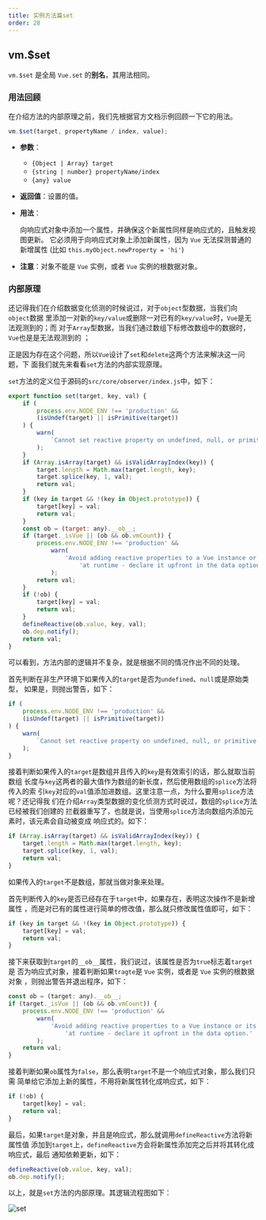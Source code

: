 ```yaml
---
title: 实例方法篇set
order: 28
---
```


## vm.\$set

`vm.$set` 是全局 `Vue.set` 的**别名**，其用法相同。

### 用法回顾

在介绍方法的内部原理之前，我们先根据官方文档示例回顾一下它的用法。

```javascript
vm.$set(target, propertyName / index, value);
```

-   **参数**：

    -   `{Object | Array} target`
    -   `{string | number} propertyName/index`
    -   `{any} value`

-   **返回值**：设置的值。

-   **用法**：

    向响应式对象中添加一个属性，并确保这个新属性同样是响应式的，且触发视图更新。
    它必须用于向响应式对象上添加新属性，因为 `Vue` 无法探测普通的新增属性 (比如
    `this.myObject.newProperty = 'hi'`)

-   **注意**：对象不能是 `Vue` 实例，或者 `Vue` 实例的根数据对象。

### 内部原理

还记得我们在介绍数据变化侦测的时候说过，对于`object`型数据，当我们向`object`数据
里添加一对新的`key/value`或删除一对已有的`key/value`时，`Vue`是无法观测到的；而
对于`Array`型数据，当我们通过数组下标修改数组中的数据时，`Vue`也是是无法观测到的
；

正是因为存在这个问题，所以`Vue`设计了`set`和`delete`这两个方法来解决这一问题，下
面我们就先来看看`set`方法的内部实现原理。

`set`方法的定义位于源码的`src/core/observer/index.js`中，如下：

```javascript
export function set(target, key, val) {
	if (
		process.env.NODE_ENV !== 'production' &&
		(isUndef(target) || isPrimitive(target))
	) {
		warn(
			`Cannot set reactive property on undefined, null, or primitive value: ${(target: any)}`
		);
	}
	if (Array.isArray(target) && isValidArrayIndex(key)) {
		target.length = Math.max(target.length, key);
		target.splice(key, 1, val);
		return val;
	}
	if (key in target && !(key in Object.prototype)) {
		target[key] = val;
		return val;
	}
	const ob = (target: any).__ob__;
	if (target._isVue || (ob && ob.vmCount)) {
		process.env.NODE_ENV !== 'production' &&
			warn(
				'Avoid adding reactive properties to a Vue instance or its root $data ' +
					'at runtime - declare it upfront in the data option.'
			);
		return val;
	}
	if (!ob) {
		target[key] = val;
		return val;
	}
	defineReactive(ob.value, key, val);
	ob.dep.notify();
	return val;
}
```

可以看到，方法内部的逻辑并不复杂，就是根据不同的情况作出不同的处理。

首先判断在非生产环境下如果传入的`target`是否为`undefined`、`null`或是原始类型，
如果是，则抛出警告，如下：

```javascript
if (
	process.env.NODE_ENV !== 'production' &&
	(isUndef(target) || isPrimitive(target))
) {
	warn(
		`Cannot set reactive property on undefined, null, or primitive value: ${(target: any)}`
	);
}
```

接着判断如果传入的`target`是数组并且传入的`key`是有效索引的话，那么就取当前数组
长度与`key`这两者的最大值作为数组的新长度，然后使用数组的`splice`方法将传入的索
引`key`对应的`val`值添加进数组。这里注意一点，为什么要用`splice`方法呢？还记得我
们在介绍`Array`类型数据的变化侦测方式时说过，数组的`splice`方法已经被我们创建的
拦截器重写了，也就是说，当使用`splice`方法向数组内添加元素时，该元素会自动被变成
响应式的。如下：

```javascript
if (Array.isArray(target) && isValidArrayIndex(key)) {
	target.length = Math.max(target.length, key);
	target.splice(key, 1, val);
	return val;
}
```

如果传入的`target`不是数组，那就当做对象来处理。

首先判断传入的`key`是否已经存在于`target`中，如果存在，表明这次操作不是新增属性
，而是对已有的属性进行简单的修改值，那么就只修改属性值即可，如下：

```javascript
if (key in target && !(key in Object.prototype)) {
	target[key] = val;
	return val;
}
```

接下来获取到`target`的`__ob__`属性，我们说过，该属性是否为`true`标志着`target`是
否为响应式对象，接着判断如果`tragte`是 `Vue` 实例，或者是 `Vue` 实例的根数据对象
，则抛出警告并退出程序，如下：

```javascript
const ob = (target: any).__ob__;
if (target._isVue || (ob && ob.vmCount)) {
	process.env.NODE_ENV !== 'production' &&
		warn(
			'Avoid adding reactive properties to a Vue instance or its root $data ' +
				'at runtime - declare it upfront in the data option.'
		);
	return val;
}
```

接着判断如果`ob`属性为`false`，那么表明`target`不是一个响应式对象，那么我们只需
简单给它添加上新的属性，不用将新属性转化成响应式，如下：

```javascript
if (!ob) {
	target[key] = val;
	return val;
}
```

最后，如果`target`是对象，并且是响应式，那么就调用`defineReactive`方法将新属性值
添加到`target`上，`defineReactive`方会将新属性添加完之后并将其转化成响应式，最后
通知依赖更新，如下：

```javascript
defineReactive(ob.value, key, val);
ob.dep.notify();
```

以上，就是`set`方法的内部原理。其逻辑流程图如下：

![set](http://leexiaop.github.io/static/ibadgers/code/vue2/method.jpg)
